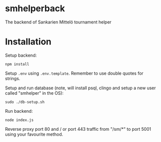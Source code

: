 # smhelperback
The backend of Sankarien Mittelö tournament helper

# Installation

Setup backend:
```
npm install
```

Setup `.env` using `.env.template`. Remember to use double quotes for strings.

Setup and run database (note, will install psql, clingo and setup a new user called "smhelper" in the OS):
```
sudo ./db-setup.sh
```

Run backend:
```
node index.js
```

Reverse proxy port 80 and / or port 443 traffic from "/sm/*" to port 5001 using your favourite method.
